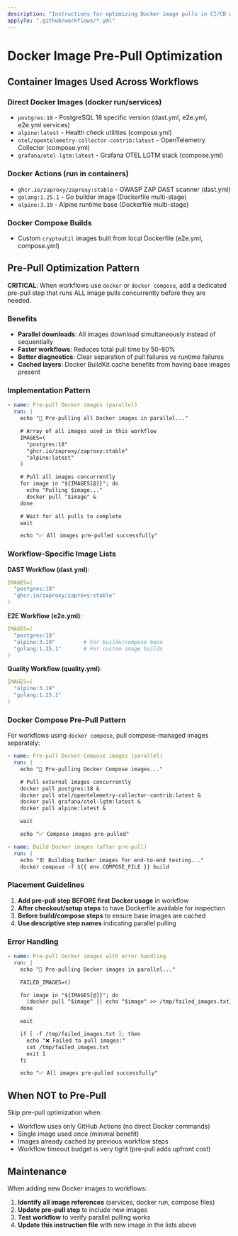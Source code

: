 ```yaml
---
description: "Instructions for optimizing Docker image pulls in CI/CD workflows"
applyTo: ".github/workflows/*.yml"
---
```

# Docker Image Pre-Pull Optimization

## Container Images Used Across Workflows

### Direct Docker Images (docker run/services)
- `postgres:18` - PostgreSQL 18 specific version (dast.yml, e2e.yml, e2e.yml services)
- `alpine:latest` - Health check utilities (compose.yml)
- `otel/opentelemetry-collector-contrib:latest` - OpenTelemetry Collector (compose.yml)
- `grafana/otel-lgtm:latest` - Grafana OTEL LGTM stack (compose.yml)

### Docker Actions (run in containers)
- `ghcr.io/zaproxy/zaproxy:stable` - OWASP ZAP DAST scanner (dast.yml)
- `golang:1.25.1` - Go builder image (Dockerfile multi-stage)
- `alpine:3.19` - Alpine runtime base (Dockerfile multi-stage)

### Docker Compose Builds
- Custom `cryptoutil` images built from local Dockerfile (e2e.yml, compose.yml)

## Pre-Pull Optimization Pattern

**CRITICAL**: When workflows use `docker` or `docker compose`, add a dedicated pre-pull step that runs ALL image pulls concurrently before they are needed.

### Benefits
- **Parallel downloads**: All images download simultaneously instead of sequentially
- **Faster workflows**: Reduces total pull time by 50-80%
- **Better diagnostics**: Clear separation of pull failures vs runtime failures
- **Cached layers**: Docker BuildKit cache benefits from having base images present

### Implementation Pattern

```yaml
- name: Pre-pull Docker images (parallel)
  run: |
    echo "🐳 Pre-pulling all Docker images in parallel..."

    # Array of all images used in this workflow
    IMAGES=(
      "postgres:18"
      "ghcr.io/zaproxy/zaproxy:stable"
      "alpine:latest"
    )

    # Pull all images concurrently
    for image in "${IMAGES[@]}"; do
      echo "Pulling $image..."
      docker pull "$image" &
    done

    # Wait for all pulls to complete
    wait

    echo "✅ All images pre-pulled successfully"
```

### Workflow-Specific Image Lists

**DAST Workflow (dast.yml)**:
```yaml
IMAGES=(
  "postgres:18"
  "ghcr.io/zaproxy/zaproxy:stable"
)
```

**E2E Workflow (e2e.yml)**:
```yaml
IMAGES=(
  "postgres:18"
  "alpine:3.19"         # For buildx/compose base
  "golang:1.25.1"       # For custom image builds
)
```

**Quality Workflow (quality.yml)**:
```yaml
IMAGES=(
  "alpine:3.19"
  "golang:1.25.1"
)
```

### Docker Compose Pre-Pull Pattern

For workflows using `docker compose`, pull compose-managed images separately:

```yaml
- name: Pre-pull Docker Compose images (parallel)
  run: |
    echo "🐳 Pre-pulling Docker Compose images..."

    # Pull external images concurrently
    docker pull postgres:18 &
    docker pull otel/opentelemetry-collector-contrib:latest &
    docker pull grafana/otel-lgtm:latest &
    docker pull alpine:latest &

    wait

    echo "✅ Compose images pre-pulled"

- name: Build Docker images (after pre-pull)
  run: |
    echo "🏗️ Building Docker images for end-to-end testing..."
    docker compose -f ${{ env.COMPOSE_FILE }} build
```

### Placement Guidelines

1. **Add pre-pull step BEFORE first Docker usage** in workflow
2. **After checkout/setup steps** to have Dockerfile available for inspection
3. **Before build/compose steps** to ensure base images are cached
4. **Use descriptive step names** indicating parallel pulling

### Error Handling

```yaml
- name: Pre-pull Docker images with error handling
  run: |
    echo "🐳 Pre-pulling Docker images in parallel..."

    FAILED_IMAGES=()

    for image in "${IMAGES[@]}"; do
      (docker pull "$image" || echo "$image" >> /tmp/failed_images.txt) &
    done

    wait

    if [ -f /tmp/failed_images.txt ]; then
      echo "❌ Failed to pull images:"
      cat /tmp/failed_images.txt
      exit 1
    fi

    echo "✅ All images pre-pulled successfully"
```

## When NOT to Pre-Pull

Skip pre-pull optimization when:
- Workflow uses only GitHub Actions (no direct Docker commands)
- Single image used once (minimal benefit)
- Images already cached by previous workflow steps
- Workflow timeout budget is very tight (pre-pull adds upfront cost)

## Maintenance

When adding new Docker images to workflows:
1. **Identify all image references** (services, docker run, compose files)
2. **Update pre-pull step** to include new images
3. **Test workflow** to verify parallel pulling works
4. **Update this instruction file** with new image in the lists above
